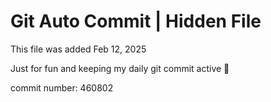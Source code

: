 # Git Auto Commit | Hidden File

This file was added Feb 12, 2025

Just for fun and keeping my daily git commit active 🤪

commit number: 460802
